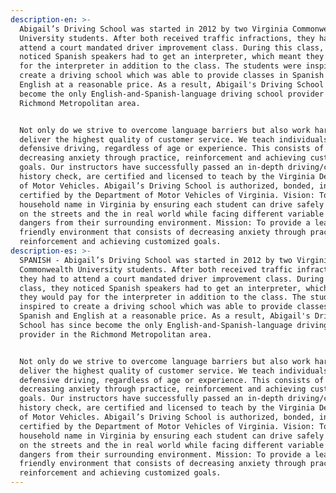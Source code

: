 ```yaml
---
description-en: >-
  Abigail’s Driving School was started in 2012 by two Virginia Commonwealth
  University students. After both received traffic infractions, they had to
  attend a court mandated driver improvement class. During this class, they
  noticed Spanish speakers had to get an interpreter, which meant they would pay
  for the interpreter in addition to the class. The students were inspired to
  create a driving school which was able to provide classes in Spanish and
  English at a reasonable price. As a result, Abigail's Driving School has since
  become the only English-and-Spanish-language driving school provider in the
  Richmond Metropolitan area. 


  Not only do we strive to overcome language barriers but also work hard to
  deliver the highest quality of customer service. We teach individuals
  defensive driving, regardless of age or experience. This consists of
  decreasing anxiety through practice, reinforcement and achieving customized
  goals. Our instructors have successfully passed an in-depth driving/criminal
  history check, are certified and licensed to teach by the Virginia Department
  of Motor Vehicles. Abigail’s Driving School is authorized, bonded, insured and
  certified by the Department of Motor Vehicles of Virginia. Vision: To become a
  household name in Virginia by ensuring each student can drive safely drive out
  on the streets and the in real world while facing different variable and
  dangers from their surrounding environment. Mission: To provide a learning
  friendly environment that consists of decreasing anxiety through practice,
  reinforcement and achieving customized goals.
description-es: >-
  SPANISH - Abigail’s Driving School was started in 2012 by two Virginia
  Commonwealth University students. After both received traffic infractions,
  they had to attend a court mandated driver improvement class. During this
  class, they noticed Spanish speakers had to get an interpreter, which meant
  they would pay for the interpreter in addition to the class. The students were
  inspired to create a driving school which was able to provide classes in
  Spanish and English at a reasonable price. As a result, Abigail's Driving
  School has since become the only English-and-Spanish-language driving school
  provider in the Richmond Metropolitan area. 


  Not only do we strive to overcome language barriers but also work hard to
  deliver the highest quality of customer service. We teach individuals
  defensive driving, regardless of age or experience. This consists of
  decreasing anxiety through practice, reinforcement and achieving customized
  goals. Our instructors have successfully passed an in-depth driving/criminal
  history check, are certified and licensed to teach by the Virginia Department
  of Motor Vehicles. Abigail’s Driving School is authorized, bonded, insured and
  certified by the Department of Motor Vehicles of Virginia. Vision: To become a
  household name in Virginia by ensuring each student can drive safely drive out
  on the streets and the in real world while facing different variable and
  dangers from their surrounding environment. Mission: To provide a learning
  friendly environment that consists of decreasing anxiety through practice,
  reinforcement and achieving customized goals.
---
```

